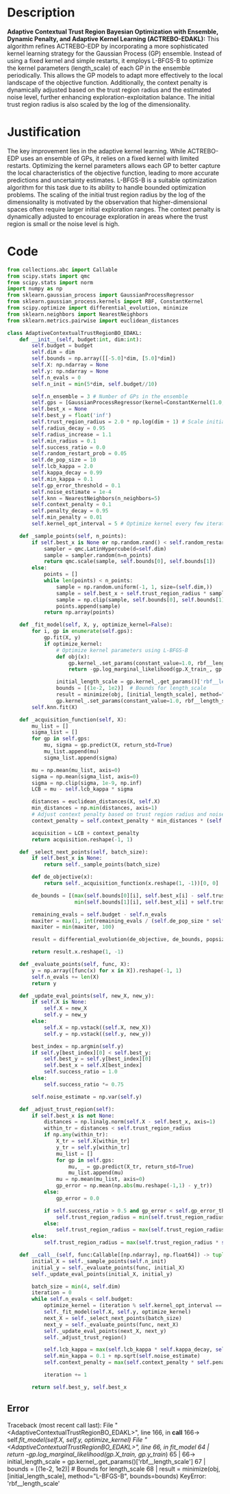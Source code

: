# Description
**Adaptive Contextual Trust Region Bayesian Optimization with Ensemble, Dynamic Penalty, and Adaptive Kernel Learning (ACTREBO-EDAKL):** This algorithm refines ACTREBO-EDP by incorporating a more sophisticated kernel learning strategy for the Gaussian Process (GP) ensemble. Instead of using a fixed kernel and simple restarts, it employs L-BFGS-B to optimize the kernel parameters (length_scale) of each GP in the ensemble periodically. This allows the GP models to adapt more effectively to the local landscape of the objective function. Additionally, the context penalty is dynamically adjusted based on the trust region radius and the estimated noise level, further enhancing exploration-exploitation balance. The initial trust region radius is also scaled by the log of the dimensionality.

# Justification
The key improvement lies in the adaptive kernel learning. While ACTREBO-EDP uses an ensemble of GPs, it relies on a fixed kernel with limited restarts. Optimizing the kernel parameters allows each GP to better capture the local characteristics of the objective function, leading to more accurate predictions and uncertainty estimates. L-BFGS-B is a suitable optimization algorithm for this task due to its ability to handle bounded optimization problems. The scaling of the initial trust region radius by the log of the dimensionality is motivated by the observation that higher-dimensional spaces often require larger initial exploration ranges. The context penalty is dynamically adjusted to encourage exploration in areas where the trust region is small or the noise level is high.

# Code
```python
from collections.abc import Callable
from scipy.stats import qmc
from scipy.stats import norm
import numpy as np
from sklearn.gaussian_process import GaussianProcessRegressor
from sklearn.gaussian_process.kernels import RBF, ConstantKernel
from scipy.optimize import differential_evolution, minimize
from sklearn.neighbors import NearestNeighbors
from sklearn.metrics.pairwise import euclidean_distances

class AdaptiveContextualTrustRegionBO_EDAKL:
    def __init__(self, budget:int, dim:int):
        self.budget = budget
        self.dim = dim
        self.bounds = np.array([[-5.0]*dim, [5.0]*dim])
        self.X: np.ndarray = None
        self.y: np.ndarray = None
        self.n_evals = 0
        self.n_init = min(5*dim, self.budget//10)

        self.n_ensemble = 3 # Number of GPs in the ensemble
        self.gps = [GaussianProcessRegressor(kernel=ConstantKernel(1.0, constant_value_bounds="fixed") * RBF(length_scale=1.0, length_scale_bounds=(1e-2, 1e2)), n_restarts_optimizer=0, alpha=1e-6) for _ in range(self.n_ensemble)]
        self.best_x = None
        self.best_y = float('inf')
        self.trust_region_radius = 2.0 * np.log(dim + 1) # Scale initial radius by log(dim)
        self.radius_decay = 0.95
        self.radius_increase = 1.1
        self.min_radius = 0.1
        self.success_ratio = 0.0
        self.random_restart_prob = 0.05
        self.de_pop_size = 10
        self.lcb_kappa = 2.0
        self.kappa_decay = 0.99
        self.min_kappa = 0.1
        self.gp_error_threshold = 0.1
        self.noise_estimate = 1e-4
        self.knn = NearestNeighbors(n_neighbors=5)
        self.context_penalty = 0.1
        self.penalty_decay = 0.95
        self.min_penalty = 0.01
        self.kernel_opt_interval = 5 # Optimize kernel every few iterations

    def _sample_points(self, n_points):
        if self.best_x is None or np.random.rand() < self.random_restart_prob:
            sampler = qmc.LatinHypercube(d=self.dim)
            sample = sampler.random(n=n_points)
            return qmc.scale(sample, self.bounds[0], self.bounds[1])
        else:
            points = []
            while len(points) < n_points:
                sample = np.random.uniform(-1, 1, size=(self.dim,))
                sample = self.best_x + self.trust_region_radius * sample
                sample = np.clip(sample, self.bounds[0], self.bounds[1])
                points.append(sample)
            return np.array(points)

    def _fit_model(self, X, y, optimize_kernel=False):
        for i, gp in enumerate(self.gps):
            gp.fit(X, y)
            if optimize_kernel:
                # Optimize kernel parameters using L-BFGS-B
                def obj(x):
                    gp.kernel_.set_params(constant_value=1.0, rbf__length_scale=x[0])
                    return -gp.log_marginal_likelihood(gp.X_train_, gp.y_train_)

                initial_length_scale = gp.kernel_.get_params()['rbf__length_scale']
                bounds = [(1e-2, 1e2)]  # Bounds for length_scale
                result = minimize(obj, [initial_length_scale], method="L-BFGS-B", bounds=bounds)
                gp.kernel_.set_params(constant_value=1.0, rbf__length_scale=result.x[0])
        self.knn.fit(X)

    def _acquisition_function(self, X):
        mu_list = []
        sigma_list = []
        for gp in self.gps:
            mu, sigma = gp.predict(X, return_std=True)
            mu_list.append(mu)
            sigma_list.append(sigma)

        mu = np.mean(mu_list, axis=0)
        sigma = np.mean(sigma_list, axis=0)
        sigma = np.clip(sigma, 1e-9, np.inf)
        LCB = mu - self.lcb_kappa * sigma

        distances = euclidean_distances(X, self.X)
        min_distances = np.min(distances, axis=1)
        # Adjust context penalty based on trust region radius and noise
        context_penalty = self.context_penalty * min_distances * (self.trust_region_radius + self.noise_estimate)

        acquisition = LCB + context_penalty
        return acquisition.reshape(-1, 1)

    def _select_next_points(self, batch_size):
        if self.best_x is None:
            return self._sample_points(batch_size)

        def de_objective(x):
            return self._acquisition_function(x.reshape(1, -1))[0, 0]

        de_bounds = [(max(self.bounds[0][i], self.best_x[i] - self.trust_region_radius),
                      min(self.bounds[1][i], self.best_x[i] + self.trust_region_radius)) for i in range(self.dim)]

        remaining_evals = self.budget - self.n_evals
        maxiter = max(1, int(remaining_evals / (self.de_pop_size * self.dim * 2)))
        maxiter = min(maxiter, 100)

        result = differential_evolution(de_objective, de_bounds, popsize=self.de_pop_size, maxiter=maxiter, tol=0.01, disp=False)

        return result.x.reshape(1, -1)

    def _evaluate_points(self, func, X):
        y = np.array([func(x) for x in X]).reshape(-1, 1)
        self.n_evals += len(X)
        return y

    def _update_eval_points(self, new_X, new_y):
        if self.X is None:
            self.X = new_X
            self.y = new_y
        else:
            self.X = np.vstack((self.X, new_X))
            self.y = np.vstack((self.y, new_y))

        best_index = np.argmin(self.y)
        if self.y[best_index][0] < self.best_y:
            self.best_y = self.y[best_index][0]
            self.best_x = self.X[best_index]
            self.success_ratio = 1.0
        else:
            self.success_ratio *= 0.75

        self.noise_estimate = np.var(self.y)

    def _adjust_trust_region(self):
        if self.best_x is not None:
            distances = np.linalg.norm(self.X - self.best_x, axis=1)
            within_tr = distances < self.trust_region_radius
            if np.any(within_tr):
                X_tr = self.X[within_tr]
                y_tr = self.y[within_tr]
                mu_list = []
                for gp in self.gps:
                    mu, _ = gp.predict(X_tr, return_std=True)
                    mu_list.append(mu)
                mu = np.mean(mu_list, axis=0)
                gp_error = np.mean(np.abs(mu.reshape(-1,1) - y_tr))
            else:
                gp_error = 0.0

            if self.success_ratio > 0.5 and gp_error < self.gp_error_threshold:
                self.trust_region_radius = min(self.trust_region_radius * self.radius_increase, 5.0)
            else:
                self.trust_region_radius = max(self.trust_region_radius * self.radius_decay, self.min_radius)
        else:
            self.trust_region_radius = max(self.trust_region_radius * self.radius_decay, self.min_radius)

    def __call__(self, func:Callable[[np.ndarray], np.float64]) -> tuple[np.float64, np.array]:
        initial_X = self._sample_points(self.n_init)
        initial_y = self._evaluate_points(func, initial_X)
        self._update_eval_points(initial_X, initial_y)

        batch_size = min(4, self.dim)
        iteration = 0
        while self.n_evals < self.budget:
            optimize_kernel = (iteration % self.kernel_opt_interval == 0)
            self._fit_model(self.X, self.y, optimize_kernel)
            next_X = self._select_next_points(batch_size)
            next_y = self._evaluate_points(func, next_X)
            self._update_eval_points(next_X, next_y)
            self._adjust_trust_region()

            self.lcb_kappa = max(self.lcb_kappa * self.kappa_decay, self.min_kappa)
            self.min_kappa = 0.1 + np.sqrt(self.noise_estimate)
            self.context_penalty = max(self.context_penalty * self.penalty_decay, self.min_penalty)

            iteration += 1

        return self.best_y, self.best_x
```
## Error
 Traceback (most recent call last):
  File "<AdaptiveContextualTrustRegionBO_EDAKL>", line 166, in __call__
 166->             self._fit_model(self.X, self.y, optimize_kernel)
  File "<AdaptiveContextualTrustRegionBO_EDAKL>", line 66, in _fit_model
  64 |                     return -gp.log_marginal_likelihood(gp.X_train_, gp.y_train_)
  65 | 
  66->                 initial_length_scale = gp.kernel_.get_params()['rbf__length_scale']
  67 |                 bounds = [(1e-2, 1e2)]  # Bounds for length_scale
  68 |                 result = minimize(obj, [initial_length_scale], method="L-BFGS-B", bounds=bounds)
KeyError: 'rbf__length_scale'
